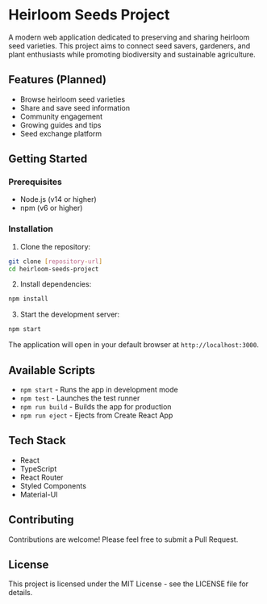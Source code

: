 # Heirloom Seeds Project

A modern web application dedicated to preserving and sharing heirloom seed varieties. This project aims to connect seed savers, gardeners, and plant enthusiasts while promoting biodiversity and sustainable agriculture.

## Features (Planned)

- Browse heirloom seed varieties
- Share and save seed information
- Community engagement
- Growing guides and tips
- Seed exchange platform

## Getting Started

### Prerequisites

- Node.js (v14 or higher)
- npm (v6 or higher)

### Installation

1. Clone the repository:

```bash
git clone [repository-url]
cd heirloom-seeds-project
```

2. Install dependencies:

```bash
npm install
```

3. Start the development server:

```bash
npm start
```

The application will open in your default browser at `http://localhost:3000`.

## Available Scripts

- `npm start` - Runs the app in development mode
- `npm test` - Launches the test runner
- `npm run build` - Builds the app for production
- `npm run eject` - Ejects from Create React App

## Tech Stack

- React
- TypeScript
- React Router
- Styled Components
- Material-UI

## Contributing

Contributions are welcome! Please feel free to submit a Pull Request.

## License

This project is licensed under the MIT License - see the LICENSE file for details.
